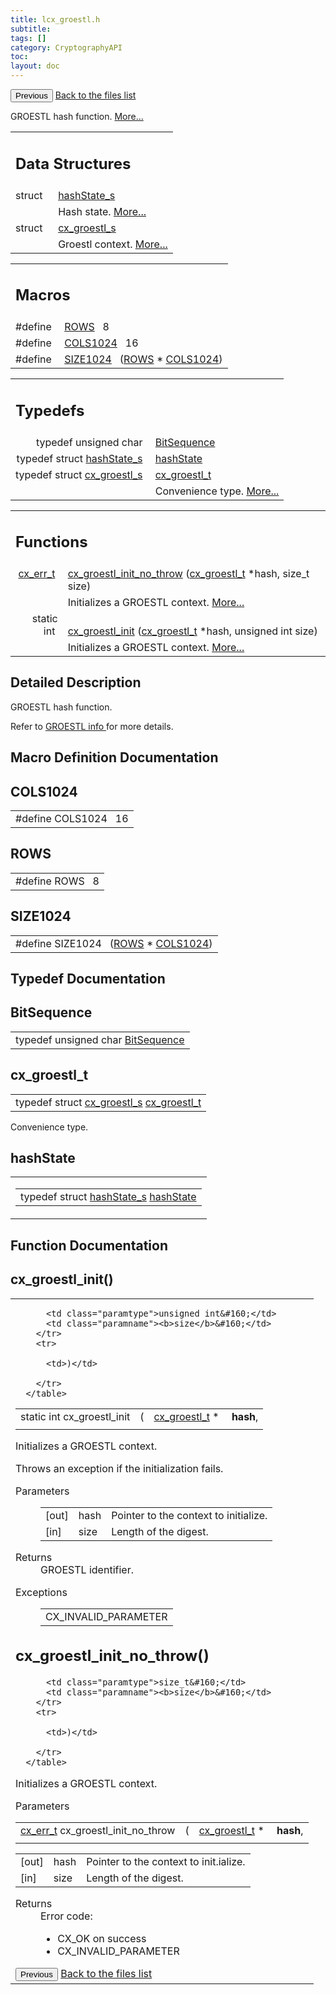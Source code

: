 ```yaml
---
title: lcx_groestl.h
subtitle:
tags: []
category: CryptographyAPI
toc:
layout: doc
---
```


<button class="uk-button uk-button-default uk-button-small uk-margin-medium-top" onclick="history.back()">Previous</button>
<a class="uk-button uk-button-default uk-button-small uk-margin-medium-top crypto-button" href="../../crypto-api/files">Back to the files list</a>


<p>GROESTL hash function.  
<a href="#details">More...</a></p>
<table class="memberdecls">
<tr class="heading"><td colspan="4"><h2 class="groupheader"><a name="nested-classes"></a>
Data Structures</h2></td></tr>
<tr class="memitem:"><td class="memItemLeft" align="right" valign="top">struct &#160;</td><td colspan="3" class="memItemRight" valign="bottom"><a class="el" href="../hash_state__s">hashState_s</a></td></tr>
<tr class="memdesc:"><td class="mdescLeft">&#160;</td><td colspan="3" class="mdescRight">Hash state.  <a href="../hash_state__s#details">More...</a><br /></td></tr>
<tr class="memitem:"><td class="memItemLeft" align="right" valign="top">struct &#160;</td><td colspan="3" class="memItemRight" valign="bottom"><a class="el" href="../cx__groestl__s">cx_groestl_s</a></td></tr>
<tr class="memdesc:"><td class="mdescLeft">&#160;</td><td colspan="3" class="mdescRight">Groestl context.  <a href="../cx__groestl__s#details">More...</a><br /></td></tr>
</table><table class="memberdecls">
<tr class="heading"><td colspan="4"><h2 class="groupheader"><a name="define-members"></a>
Macros</h2></td></tr>
<tr class="memitem:a3cfd3aa62338d12609f6d65bce97e9cd"><td class="memItemLeft" align="right" valign="top">#define&#160;</td><td colspan="3" class="memItemRight" valign="bottom"><a class="el" href="../lcx__groestl_8h#a3cfd3aa62338d12609f6d65bce97e9cd">ROWS</a>&#160;&#160;&#160;8</td></tr>
<tr class="memitem:a2be10bd05295c6c427493bed3781f006"><td class="memItemLeft" align="right" valign="top">#define&#160;</td><td colspan="3" class="memItemRight" valign="bottom"><a class="el" href="../lcx__groestl_8h#a2be10bd05295c6c427493bed3781f006">COLS1024</a>&#160;&#160;&#160;16</td></tr>
<tr class="memitem:afc256d6d9b1c3d78c147ab6ccacc7e8a"><td class="memItemLeft" align="right" valign="top">#define&#160;</td><td colspan="3" class="memItemRight" valign="bottom"><a class="el" href="../lcx__groestl_8h#afc256d6d9b1c3d78c147ab6ccacc7e8a">SIZE1024</a>&#160;&#160;&#160;(<a class="el" href="../lcx__groestl_8h#a3cfd3aa62338d12609f6d65bce97e9cd">ROWS</a> * <a class="el" href="../lcx__groestl_8h#a2be10bd05295c6c427493bed3781f006">COLS1024</a>)</td></tr>
</table><table class="memberdecls">
<tr class="heading"><td colspan="4"><h2 class="groupheader"><a name="typedef-members"></a>
Typedefs</h2></td></tr>
<tr class="memitem:ac7449f64e35526a4e70f37cbc40ecc65"><td class="memItemLeft" align="right" valign="top">typedef unsigned char&#160;</td><td colspan="3" class="memItemRight" valign="bottom"><a class="el" href="../lcx__groestl_8h#ac7449f64e35526a4e70f37cbc40ecc65">BitSequence</a></td></tr>
<tr class="memitem:a1896a8adfda23c8ec28184a81fdcd497"><td class="memItemLeft" align="right" valign="top">typedef struct <a class="el" href="../hash_state__s">hashState_s</a>&#160;</td><td colspan="3" class="memItemRight" valign="bottom"><a class="el" href="../lcx__groestl_8h#a1896a8adfda23c8ec28184a81fdcd497">hashState</a></td></tr>
<tr class="memitem:aad1e7a59537d3e3692fa010d2ac0d4d8"><td class="memItemLeft" align="right" valign="top">typedef struct <a class="el" href="../cx__groestl__s">cx_groestl_s</a>&#160;</td><td colspan="3" class="memItemRight" valign="bottom"><a class="el" href="../lcx__groestl_8h#aad1e7a59537d3e3692fa010d2ac0d4d8">cx_groestl_t</a></td></tr>
<tr class="memdesc:aad1e7a59537d3e3692fa010d2ac0d4d8"><td class="mdescLeft">&#160;</td><td colspan="3" class="mdescRight">Convenience type.  <a href="#aad1e7a59537d3e3692fa010d2ac0d4d8">More...</a><br /></td></tr>
</table><table class="memberdecls">
<tr class="heading"><td colspan="4"><h2 class="groupheader"><a name="func-members"></a>
Functions</h2></td></tr>
<tr class="memitem:a0bb9a0c59b98a10b2a9a77e9247a5e77"><td class="memItemLeft" align="right" valign="top"><a class="el" href="../cx__errors_8h#a06db7f567671764f4980db9bc828fa85">cx_err_t</a>&#160;</td><td colspan="3" class="memItemRight" valign="bottom"><a class="el" href="../lcx__groestl_8h#a0bb9a0c59b98a10b2a9a77e9247a5e77">cx_groestl_init_no_throw</a> (<a class="el" href="../lcx__groestl_8h#aad1e7a59537d3e3692fa010d2ac0d4d8">cx_groestl_t</a> *hash, size_t size)</td></tr>
<tr class="memdesc:a0bb9a0c59b98a10b2a9a77e9247a5e77"><td class="mdescLeft">&#160;</td><td colspan="3" class="mdescRight">Initializes a GROESTL context.  <a href="#a0bb9a0c59b98a10b2a9a77e9247a5e77">More...</a><br /></td></tr>
<tr class="memitem:a08061eda059bc1fcbe8c3384662b858a"><td class="memItemLeft" align="right" valign="top">static int&#160;</td><td colspan="3" class="memItemRight" valign="bottom"><a class="el" href="../lcx__groestl_8h#a08061eda059bc1fcbe8c3384662b858a">cx_groestl_init</a> (<a class="el" href="../lcx__groestl_8h#aad1e7a59537d3e3692fa010d2ac0d4d8">cx_groestl_t</a> *hash, unsigned int size)</td></tr>
<tr class="memdesc:a08061eda059bc1fcbe8c3384662b858a"><td class="mdescLeft">&#160;</td><td colspan="3" class="mdescRight">Initializes a GROESTL context.  <a href="#a08061eda059bc1fcbe8c3384662b858a">More...</a><br /></td></tr>
</table>
<a name="details" id="details"></a>

## Detailed Description

<div class="textblock"><p>GROESTL hash function. </p>
<p>Refer to <a href="../https://www.groestl.info/">GROESTL info </a> for more details. </p>
</div><h2 class="groupheader">Macro Definition Documentation</h2>
<a id="a2be10bd05295c6c427493bed3781f006"></a>
<h2 class="memtitle">COLS1024</h2>

<div class="memitem">
<div class="memproto">
      <table class="memname">
        <tr>
          <td class="memname">#define COLS1024&#160;&#160;&#160;16</td>
        </tr>
      </table>
</div><div class="memdoc">

</div>
</div>
<a id="a3cfd3aa62338d12609f6d65bce97e9cd"></a>
<h2 class="memtitle">ROWS</h2>

<div class="memitem">
<div class="memproto">
      <table class="memname">
        <tr>
          <td class="memname">#define ROWS&#160;&#160;&#160;8</td>
        </tr>
      </table>
</div><div class="memdoc">

</div>
</div>
<a id="afc256d6d9b1c3d78c147ab6ccacc7e8a"></a>
<h2 class="memtitle">SIZE1024</h2>

<div class="memitem">
<div class="memproto">
      <table class="memname">
        <tr>
          <td class="memname">#define SIZE1024&#160;&#160;&#160;(<a class="el" href="../lcx__groestl_8h#a3cfd3aa62338d12609f6d65bce97e9cd">ROWS</a> * <a class="el" href="../lcx__groestl_8h#a2be10bd05295c6c427493bed3781f006">COLS1024</a>)</td>
        </tr>
      </table>
</div><div class="memdoc">

</div>
</div>
<h2 class="groupheader">Typedef Documentation</h2>
<a id="ac7449f64e35526a4e70f37cbc40ecc65"></a>
<h2 class="memtitle">BitSequence</h2>

<div class="memitem">
<div class="memproto">
      <table class="memname">
        <tr>
          <td class="memname">typedef unsigned char <a class="el" href="../lcx__groestl_8h#ac7449f64e35526a4e70f37cbc40ecc65">BitSequence</a></td>
        </tr>
      </table>
</div><div class="memdoc">

</div>
</div>
<a id="aad1e7a59537d3e3692fa010d2ac0d4d8"></a>
<h2 class="memtitle">cx_groestl_t</h2>

<div class="memitem">
<div class="memproto">
      <table class="memname">
        <tr>
          <td class="memname">typedef struct <a class="el" href="../cx__groestl__s">cx_groestl_s</a> <a class="el" href="../lcx__groestl_8h#aad1e7a59537d3e3692fa010d2ac0d4d8">cx_groestl_t</a></td>
        </tr>
      </table>
</div><div class="memdoc">

<p>Convenience type. </p>

</div>
</div>
<a id="a1896a8adfda23c8ec28184a81fdcd497"></a>
<h2 class="memtitle">hashState</h2>

<div class="memitem">
<div class="memproto">
<table class="mlabels">
  <tr>
  <td class="mlabels-left">
      <table class="memname">
        <tr>
          <td class="memname">typedef struct <a class="el" href="../hash_state__s">hashState_s</a> <a class="el" href="../lcx__groestl_8h#a1896a8adfda23c8ec28184a81fdcd497">hashState</a></td>
        </tr>
      </table>
  </td>
  </tr>
</table>
</div><div class="memdoc">

</div>
</div>
<h2 class="groupheader">Function Documentation</h2>
<a id="a08061eda059bc1fcbe8c3384662b858a"></a>
<h2 class="memtitle">cx_groestl_init()</h2>

<div class="memitem">
<div class="memproto">
<table class="mlabels">
  <tr>
  <td class="mlabels-left">
      <table class="memname">
        <tr>
          <td class="memname">static int cx_groestl_init </td>
          <td>(</td>
          <td class="paramtype"><a class="el" href="../lcx__groestl_8h#aad1e7a59537d3e3692fa010d2ac0d4d8">cx_groestl_t</a> *&#160;</td>
          <td class="paramname"><b>hash</b>, </td>
        </tr>
        <tr>
          <td colspan="2" class="paramkey"></td>
          
          <td class="paramtype">unsigned int&#160;</td>
          <td class="paramname"><b>size</b>&#160;</td>
        </tr>
        <tr>
          
          <td>)</td>
          
        </tr>
      </table>
  </td>
  </tr>
</table>
</div><div class="memdoc">

<p>Initializes a GROESTL context. </p>
<p>Throws an exception if the initialization fails.</p>
<dl class="params"><dt>Parameters</dt><dd>
  <table class="params">
    <tr><td class="paramdir">[out]</td><td class="paramname">hash</td><td colspan="4">Pointer to the context to initialize.</td></tr>
    <tr><td class="paramdir">[in]</td><td class="paramname">size</td><td colspan="4">Length of the digest.</td></tr>
  </table>
  </dd>
</dl>
<dl class="section return"><dt>Returns</dt><dd>GROESTL identifier.</dd></dl>
<dl class="exception"><dt>Exceptions</dt><dd>
  <table class="exception">
    <tr><td class="paramname">CX_INVALID_PARAMETER</td></tr>
  </table>
  </dd>
</dl>

</div>
</div>
<a id="a0bb9a0c59b98a10b2a9a77e9247a5e77"></a>
<h2 class="memtitle">cx_groestl_init_no_throw()</h2>

<div class="memitem">
<div class="memproto">
      <table class="memname">
        <tr>
          <td class="memname"><a class="el" href="../cx__errors_8h#a06db7f567671764f4980db9bc828fa85">cx_err_t</a> cx_groestl_init_no_throw </td>
          <td>(</td>
          <td class="paramtype"><a class="el" href="../lcx__groestl_8h#aad1e7a59537d3e3692fa010d2ac0d4d8">cx_groestl_t</a> *&#160;</td>
          <td class="paramname"><b>hash</b>, </td>
        </tr>
        <tr>
          <td colspan="2" class="paramkey"></td>
          
          <td class="paramtype">size_t&#160;</td>
          <td class="paramname"><b>size</b>&#160;</td>
        </tr>
        <tr>
          
          <td>)</td>
          
        </tr>
      </table>
</div><div class="memdoc">

<p>Initializes a GROESTL context. </p>
<dl class="params"><dt>Parameters</dt><dd>
  <table class="params">
    <tr><td class="paramdir">[out]</td><td class="paramname">hash</td><td colspan="4">Pointer to the context to init.ialize.</td></tr>
    <tr><td class="paramdir">[in]</td><td class="paramname">size</td><td colspan="4">Length of the digest.</td></tr>
  </table>
  </dd>
</dl>
<dl class="section return"><dt>Returns</dt><dd>Error code:<ul>
<li>CX_OK on success</li>
<li>CX_INVALID_PARAMETER </li>
</ul>
</dd></dl>

</div>
</div>
<button class="uk-button uk-button-default uk-button-small uk-margin-medium-top" onclick="history.back()">Previous</button>
<a class="uk-button uk-button-default uk-button-small uk-margin-medium-top crypto-button" href="../../crypto-api/files">Back to the files list</a>
